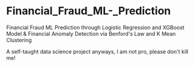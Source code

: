 # Financial_Fraud_ML-_Prediction
Financial Fraud ML Prediction through Logistic Regression and XGBoost Model &amp; Financial Anomaly Detection via Benford's Law and K Mean Clustering

A self-taught data science project anyways, I am not pro, please don't kill me!
